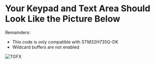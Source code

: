 # Your Keypad and Text Area Should Look Like the Picture Below

Remainders:
- This code is only compatible with STM32H735G-DK
- Wildcard buffers are not enabled

![TGFX](https://user-images.githubusercontent.com/78253199/156184227-4c48b8dd-519a-4c7b-a175-8feefd0feeee.png)

